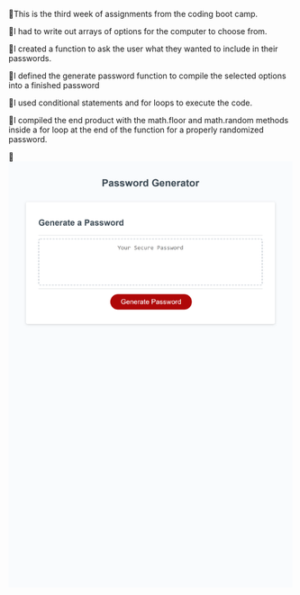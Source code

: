 🐔This is the third week of assignments from the coding boot camp.

🐔I had to write out arrays of options for the computer to choose from.

🐔I created a function to ask the user what they wanted to include in their
  passwords.

🐔I defined the generate password function to compile the selected options
    into a finished password

🐔I used conditional statements and for loops to execute the code.

🐔I compiled the end product with the math.floor and math.random methods
    inside a for loop at the end of the function for a properly randomized
    password.

🐔
![](Screenshot/propainacessories.github.io_Homework-3_(Surface%20Pro%207).png)